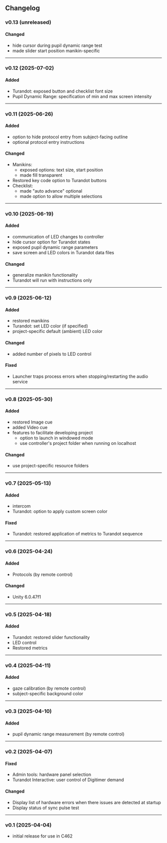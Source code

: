 ## Changelog

### v0.13 (unreleased)
#### Changed
- hide cursor during pupil dynamic range test
- made slider start position manikin-specific

---

### v0.12 (2025-07-02)
#### Added
- Turandot: exposed button and checklist font size
- Pupil Dynamic Range: specification of min and max screen intensity

---

### v0.11 (2025-06-26)
#### Added
- option to hide protocol entry from subject-facing outline
- optional protocol entry instructions
#### Changed
- Manikins:
  - exposed options: text size, start position
  - made fill transparent
- Restored key code option to Turandot buttons
- Checklist:
  - made "auto advance" optional
  - made option to allow multiple selections

---

### v0.10 (2025-06-19)
#### Added
- communication of LED changes to controller
- hide cursor option for Turandot states
- exposed pupil dynamic range parameters
- save screen and LED colors in Turandot data files
#### Changed
- generalize manikin functionality
- Turandot will run with instructions only

---

### v0.9 (2025-06-12)
#### Added
- restored manikins
- Turandot: set LED color (if specified)
- project-specific default (ambient) LED color
#### Changed
- added number of pixels to LED control
#### Fixed
- Launcher traps process errors when stopping/restarting the audio service

---

### v0.8 (2025-05-30)
#### Added
- restored Image cue
- added Video cue
- features to facilitate developing project
  - option to launch in windowed mode
  - use controller's project folder when running on localhost
#### Changed
- use project-specific resource folders

---

### v0.7 (2025-05-13)
#### Added
- intercom
- Turandot: option to apply custom screen color
#### Fixed
- Turandot: restored application of metrics to Turandot sequence

---

### v0.6 (2025-04-24)
#### Added
- Protocols (by remote control)
#### Changed
- Unity 6.0.47f1

---

### v0.5 (2025-04-18)
#### Added
- Turandot: restored slider functionality
- LED control
- Restored metrics

---

### v0.4 (2025-04-11)
#### Added
- gaze calibration (by remote control)
- subject-specific background color

---

### v0.3 (2025-04-10)
#### Added
- pupil dynamic range measurement (by remote control)

---

### v0.2 (2025-04-07)
#### Fixed
- Admin tools: hardware panel selection
- Turandot Interactive: user control of Digitimer demand
#### Changed
- Display list of hardware errors when there issues are detected at startup
- Display status of sync pulse test

---

### v0.1 (2025-04-04)
- initial release for use in C462

